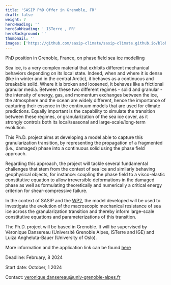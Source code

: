 ```yaml
---
title: 'SASIP PhD Offer in Grenoble, FR'
draft: false
weight: 7
heroHeading: ''
heroSubHeading: ' ISTerre , FR'
heroBackground: ''
thumbnail: ''
images: ['https://github.com/sasip-climate/sasip-climate.github.io/blob/master/static/images/ice.jpg']
---
```


PhD position in Grenoble, France, on phase field sea ice modelling

Sea ice, is a very complex material that exhibits different mechanical behaviors depending on its local state. Indeed, when and where it is dense (like in winter and in the central Arctic), it behaves as a continuous and breakable solid. Where it is broken and loosened, it behaves like a frictional granular media. Between these two different regimes - solid and granular - the intensity of energy, gas, and momentum exchanges between the ice, the atmosphere and the ocean are widely different, hence the importance of capturing their essence in the continuum models that are used for climate predictions. Equally important is the capability to simulate the transition between these regimes, or granularization of the sea ice cover, as it strongly controls both its local/seasonal and large-scale/long-term evolution.

This Ph.D. project aims at developing a model able to capture this granularization transition, by representing the propagation of a fragmented (i.e., damaged) phase into a continuous solid using the phase field approach.

Regarding this approach, the project will tackle several fundamental challenges that stem from the context of sea ice and similarly behaving geophysical objects, for instance: coupling the phase field to a visco-elastic constitutive equation to allow irreversible deformations in the damaged phase as well as formulating theoretically and numerically a critical energy criterion for shear-compressive failure.

In the context of SASIP and the [WP2](https://sasip-climate.github.io/research/work-package-two/), the model developed will be used to investigate the evolution of the macroscopic mechanical resistance of sea ice across the granularization transition and thereby inform large-scale constitutive equations and parameterizations of this transition.

The Ph.D. project will be based in Grenoble. It will be supervised by Véronique Dansereau (Université Grenoble Alpes, ISTerre and IGE) and Luiza Angheluta-Bauer (University of Oslo). 

More information and the application link can be found [here](https://emploi.cnrs.fr/Offres/Doctorant/UMR5275-VERDAN-005/Default.aspx?lang=EN)

Deadline: February, 8 2024

Start date: October, 1 2024

Contact: veronique.dansereau@univ-grenoble-alpes.fr 
